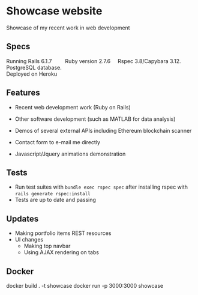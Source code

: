 # Showcase website
Showcase of my recent work in web development

## Specs
Running Rails 6.1.7 &nbsp;&nbsp;&nbsp; &nbsp;&nbsp;&nbsp; Ruby version 2.7.6  &nbsp;&nbsp;&nbsp; Rspec 3.8/Capybara 3.12.  &nbsp;&nbsp;&nbsp; PostgreSQL database. &nbsp;&nbsp;&nbsp; <br>  Deployed on Heroku

## Features
* Recent web development work (Ruby on Rails)

* Other software development (such as MATLAB for data analysis)

* Demos of several external APIs including Ethereum blockchain scanner

* Contact form to e-mail me directly

* Javascript/Jquery animations demonstration

## Tests
* Run test suites with `bundle exec rspec spec` after installing rspec with `rails generate rspec:install`
* Tests are up to date and passing

## Updates
* Making portfolio items REST resources
* UI changes
  * Making top navbar
  * Using AJAX rendering on tabs

## Docker
docker build . -t showcase
docker run -p 3000:3000 showcase

